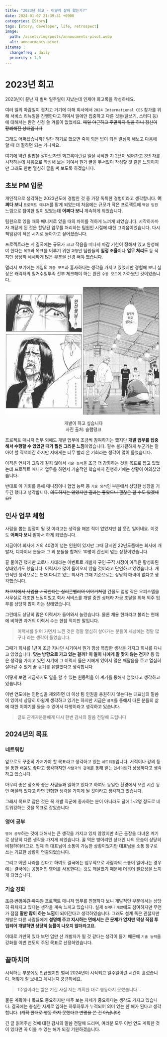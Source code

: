 ```yaml
---
title: "2023년 회고 - 어떻게 살아 왔는가?"
date: 2024-01-07 21:39:31 +0900
categories: [Story]
tags: [story, developer, life, retrospect]
image:
  path: /assets/img/posts/annoucments-pivot.webp
  alt: annoucments-pivot
sitemap :
  changefreq : daily
  priority : 1.0
---
```


# 2023년 회고
2023년이 끝난 지 벌써 일주일이 지났는데 인제야 회고록을 작성하네요.

여러 일의 마감일이 겹치고 거기에 더해 회사에서 `2024 International CES` 참가를 위해 서비스 리뉴얼을 진행한다고 하여서
일에만 집중하고 다른 것들(글쓰기, 스터디 등)에 대해서는 완전 신경 쓸 겨를이 없었네요. ~~매일 야근하고 주말까지 일을 하니 정신이 황폐해진 상태입니다~~

그래도 어쩌겠습니까? 일단 하기로 했으면 죽이 되든 밥이 되든 열심히 해보고 다음에 할 때 더 잘하면 되는 거니까요.

여기에 약간 밑밥을 깔아보자면 회고록이란걸 일을 시작한 지 2년이 넘어가고 3년 차를 시작하는데 처음으로 작성해 보는 거여서 뭔가 글을 두서없이 작성할 것 같은 느낌이지만 그래도 한번 열심히 글을 써 보도록 하겠습니다.

## 초보 PM 입문
개인적으로 생각하는 2023년도에 경험한 것 중 가장 독특한 경험이라고 생각합니다. **어쩌다 보니** `프로젝트 매니저`를 맡게 되었는데 처음에는 규모가 작은 프로젝트에 `백업 팀원` 느낌으로 참여한 일이 있었는데 **어쩌다 보니** 계속하게 되었습니다.

팀원으로 있을 때와 매니저로 있을 때의 차이를 격하게 느끼게 되었습니다. 시작하자마자 깨닫게 된 것은 할당된 업무를 처리하는 팀원인 시절에 대한 그리움이었습니다. 다시 책임감이 적은 시기로 돌아가고 싶어졌습니다.

프로젝트라는 게 결국에는 규모가 크고 작음을 떠나서 마감 기한이 정해져 있고 완성해야 한다는 `목표`와 목표를 이루기 위한 `과정`인 팀원들의 **일정 조율**이나 **업무 처리도** 등 작지만 상당히 세세하게 많은 부분을 신경 써야 했습니다.

멀리서 보기에는 게임의 `자동 모드`과 흡사하다는 생각을 가지고 있었지만 경험해 보니 실상은 캐릭터의 일거수일투족 전부 체크해야 하는 완전 `수동 모드`에 가까웠던 것이었습니다.

![slam-dunk](/assets/img/posts/slam-dunk.jpg) <br>
<div style=" text-align: center;">
개발이 하고 싶습니다
</div>
<div style=" text-align: center;">
사진 출처: 슬램덩크
</div>

프로젝트 매니저 업무 외에도 개발 업무에 조금씩 참여하기는 했지만 **개발 업무를 집중해서 수행할 수 있었던 때가 훨씬 그리운 느낌**이였습니다. 필수 불가결하게 누군가는 맡아야 할 직책이긴 하지만 저에게는 너무 빨리 온 기회라는 생각이 많이 들었습니다.

아직은 연차가 그렇게 길지 않아서 `기술 능력`을 조금 더 강화하는 것을 목표로 잡고 있었는데 프로젝트 매니저 업무를 하면서 기술적인 학습까지 진행하기에는 상황이 여의찮았습니다.

반대로 이 기회를 통해 매니징이나 협업 능력 등 `기술 외적`인 부분에서 상당한 성장을 거두긴 했다고 생각합니다. ~~의도하지는 않았지만 결과는 좋았으니 괜찮은 걸 수도 있겠네요?~~

## 인사 업무 체험
사람을 뽑는 입장이 될 것 이라고는 생각을 해본 적이 없었지만 참 웃긴 일이네요.  이것도 **어쩌다 보니** 맡아서 하게 되었습니다.

지금이야 회사에 거의 40명이 넘는 인원이 있지만 그때 당시인 22년도쯤에는 회사에 개발자, 디자이너 분들과 그 외 분들을 합쳐도 10명이 간신히 넘는 상황이었습니다.

끝 물이긴 했지만 코로나 사태라는 이벤트로 개발자 구인·구직 시장이 아직은 활성화된 상태였기도 했습니다.
이력서가 많이 들어오지 않을 것이라고 단언하고 있었습니다. 개인적인 생각으로는 현재 다니고 있는 회사가 그때 기준으로는 상당히 매력이 없다고 생각했습니다.

~~차고지에서 사업을 시작한다는 실리콘밸리의 이야기처럼~~ 건물도 엄청 작은 오피스텔을 사무실로 개조한 느낌이었고 회사 서비스를 개발 중인
상태라 자금 조달을 위해 외주 업무를 상당히 많이 하는 상태였습니다.

그런데도 상당히 많은 이력서가 들어와서 놀랐습니다. 물론 채용 한파라고 불리는 현재에 비하면 과거의 이력서 수는 한참 적지만 말입니다.

> 이력서를 읽어 가면서 느낀 것은 정말 열심히 살아가는 분들이 세상에는 정말 많구나 라는 생각이 들었습니다.

그때가 회사를 1년이 조금 지나던 시기여서 뭔가 항상 복잡한 생각을 가지고 회사를 다니고 있었습니다.
**맞는 방향으로 가고 있는 걸까? 이 일이 나에게 잘 맞지 않는 건가?** 등 많은 생각을 가지고 있던 시기에 그 이력서 들은 저에게 있어서 많은 깨달음을 주고 열심히 살아갈 수 있게 끔 동기를 유발했다고 생각합니다.

어떻게 보면 지금까지도 일을 할 수 있는 원동력을 이 계기를 통해서 얻었다고 생각하고 있습니다.

이번 연도에는 인턴십을 제외하면 더 이상 팀 인원을 충원하지 않는다는 대표님의 말씀이 있어서 상당히 아쉽게 생각하고 있기는 하지만 지금은 `글또`를 통해서 다른 분들의 삶에 대한 이야기를 들을 수 있어서 다행이라고 생각하고 있습니다.

> 글또 관계자분들에게 다시 한번 감사의 말씀 전달해 드립니다

## 2024년의 목표

### 네트워킹
앞으로도 꾸준히 가져가야 할 목표라고 생각하고 있는 `네트워킹`입니다. 서적이나 강의 등을 통한 배움도 좋다고 생각하지만 `사람과의 관계`를 통해 얻는 `인사이트`가 상당하다고 생각하고 있습니다.

아무리 좋은 장소와 좋은 사람들과 일하고 있다고 하여도 동일한 환경에서 오랜 시간 동안 머물러 있다고 하면 편협한 생각을 가지게 될 것이라고 생각하고 있습니다.

그래서 목표로 잡은 것은 꼭 개발 직군에 종사하는 분이 아니라도 달에 1~2명 정도로 네트워킹하는 것을 목표로 잡았습니다

### 영어 공부
`영어 공부`하는 것에 대해서는 큰 생각을 가지고 있지 않았지만 최근 출장을 다녀온 계기로 상당히 다른 생각을 가지게 되었습니다.
꿀 먹은 벙어리인 상태인 나의 모습이 상당히 비참하더라고요. 업체 측 대표님이 소통이 가능한 상황이었지만 대표님을 소통 창구로 쓰는 기묘한 상황이 연출되었습니다.

그리고 어떤 나라를 간다고 하여도 결국에는 업무적으로 사람과의 소통이 일어나는 경우에는 결국에는 공통어인 영어를 사용한다는 것도 깨달았기 때문에 더욱더 필요성을 느끼게 되었습니다.

### 기술 강화
~~조금 변명이긴 하지만~~ 프로젝트 매니저 업무를 진행하다 보니 개발적인 부분에서는 상당히 뒤처지고 있다는 생각을 계속 느끼고 있습니다.
실제 `설계`나 `개발`에도 참여하지만 무언가 점점 **말만 많이 하는 느낌**이 되어간다고 생각하였습니다.
그래도 설계 쪽은 괜찮지만 개발은 다른 사람들에게 **설명해 주고 지시하는 면에서는 큰 문제가 없지만 막상 직접 투입되어 개발하면 상당히 능률이 나오지 않더라고요.**

이대로 가만히 있다 보면 입만 산 개발자가 될 것 같다는 생각이 들기 때문에 `기술 능력`을 강화를 이번 연도의 주된 목표로 선정하였습니다.

## 끝마치며
시작하는 부분에도 언급했지만 벌써 2024년이 시작되고 일주일이란 시간이 흘렀습니다. 어떻게 잘 보내고 계시는지 궁금하네요.

> 1주일이라는 짧은 기간 사실 저는 계획한 대로 행동하지 못했습니다...

물론 계획이나 목표도 중요하지만 마주 보는 자세가 중요하다는 생각도 가지고 있습니다. 결국에는 충실한 자세로 임하는 하루하루가 누적되어 의미 있는 한 해가 된다고 생각합니다. ~~(계획 한대로 행동 하지 못했다고 변명을 쓴 건 아닙니다)~~

긴 글 읽어주신 것에 대한 감사의 말씀 전달해 드리며, 여러분 모두 이번 연도 계획한 것이 있다면 꼭 이룰 수 있는 해가 되길 기원하겠습니다.
